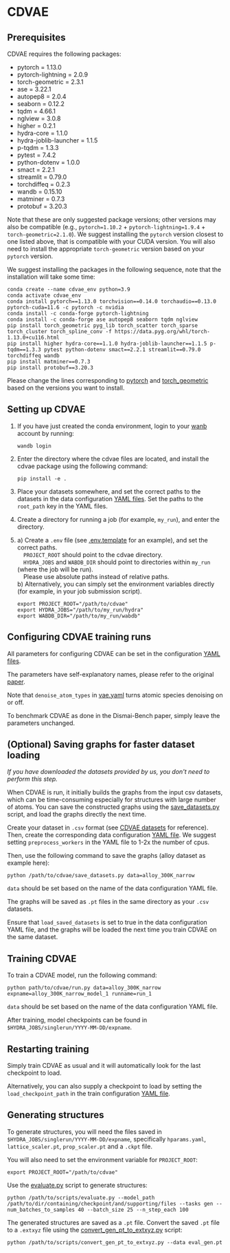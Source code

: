 # CDVAE
## Prerequisites
CDVAE requires the following packages:
- pytorch = 1.13.0
- pytorch-lightning = 2.0.9
- torch-geometric = 2.3.1
- ase = 3.22.1
- autopep8 = 2.0.4
- seaborn = 0.12.2
- tqdm = 4.66.1
- nglview = 3.0.8
- higher = 0.2.1
- hydra-core = 1.1.0
- hydra-joblib-launcher = 1.1.5
- p-tqdm = 1.3.3
- pytest = 7.4.2
- python-dotenv = 1.0.0
- smact = 2.2.1
- streamlit = 0.79.0
- torchdiffeq = 0.2.3
- wandb = 0.15.10
- matminer = 0.7.3
- protobuf = 3.20.3

Note that these are only suggested package versions; other versions may also be compatible (e.g., `pytorch=1.10.2` + `pytorch-lightning=1.9.4` + `torch-geometric=2.1.0`). 
We suggest installing the `pytorch` version closest to one listed above, that is compatible with your CUDA version.
You will also need to install the appropriate `torch-geometric` version based on your `pytorch` version.

We suggest installing the packages in the following sequence, note that the installation will take some time:
```
conda create --name cdvae_env python=3.9
conda activate cdvae_env
conda install pytorch==1.13.0 torchvision==0.14.0 torchaudio==0.13.0 pytorch-cuda=11.6 -c pytorch -c nvidia
conda install -c conda-forge pytorch-lightning
conda install -c conda-forge ase autopep8 seaborn tqdm nglview
pip install torch_geometric pyg_lib torch_scatter torch_sparse torch_cluster torch_spline_conv -f https://data.pyg.org/whl/torch-1.13.0+cu116.html
pip install higher hydra-core==1.1.0 hydra-joblib-launcher==1.1.5 p-tqdm==1.3.3 pytest python-dotenv smact==2.2.1 streamlit==0.79.0 torchdiffeq wandb
pip install matminer==0.7.3
pip install protobuf==3.20.3
```
Please change the lines corresponding to [pytorch](https://pytorch.org/get-started/locally/) and [torch_geometric](https://pytorch-geometric.readthedocs.io/en/latest/install/installation.html) based on the versions you want to install.

## Setting up CDVAE
1. If you have just created the conda environment, login to your [wanb](https://docs.wandb.ai/quickstart) account by running:
    ```
    wandb login
    ```

2. Enter the directory where the cdvae files are located, and install the cdvae package using the following command:
    ```
    pip install -e .
    ```

3. Place your datasets somewhere, and set the correct paths to the datasets in the data configuration [YAML files](https://github.com/ertekin-research-group/Dismai-Bench/tree/main/models/cdvae/conf/data).
   Set the paths to the `root_path` key in the YAML files.

4. Create a directory for running a job (for example, `my_run`), and enter the directory.<br/>

5. a) Create a `.env` file (see [.env.template](https://github.com/ertekin-research-group/Dismai-Bench/blob/main/models/cdvae/.env.template) for an example), and set the correct paths.<br />
 `PROJECT_ROOT` should point to the cdvae directory.<br />
 `HYDRA_JOBS` and `WABDB_DIR` should point to directories within `my_run` (where the job will be run).<br />
 Please use absolute paths instead of relative paths.<br />
   b) Alternatively, you can simply set the environment variables directly (for example, in your job submission script).
      ```
      export PROJECT_ROOT="/path/to/cdvae"
      export HYDRA_JOBS="/path/to/my_run/hydra"
      export WABDB_DIR="/path/to/my_run/wabdb"
      ```

## Configuring CDVAE training runs
All parameters for configuring CDVAE can be set in the configuration [YAML files](https://github.com/ertekin-research-group/Dismai-Bench/tree/main/models/cdvae/conf). 

The parameters have self-explanatory names, please refer to the original [paper](https://arxiv.org/abs/2110.06197).

Note that `denoise_atom_types` in [vae.yaml](https://github.com/ertekin-research-group/Dismai-Bench/blob/main/models/cdvae/conf/model/vae.yaml) 
turns atomic species denoising on or off. 

To benchmark CDVAE as done in the Dismai-Bench paper, simply leave the parameters unchanged.

## (Optional) Saving graphs for faster dataset loading
*If you have downloaded the datasets provided by us, you don't need to perform this step.*

When CDVAE is run, it initially builds the graphs from the input csv datasets, which can be time-consuming especially for structures with large number of atoms. 
You can save the constructed graphs using the [save_datasets.py](https://github.com/ertekin-research-group/Dismai-Bench/blob/main/models/cdvae/cdvae/save_datasets.py) script, 
and load the graphs directly the next time.

Create your dataset in `.csv` format (see [CDVAE datasets](https://github.com/txie-93/cdvae/tree/main/data) for reference).
Then, create the corresponding data configuration [YAML file](https://github.com/ertekin-research-group/Dismai-Bench/tree/main/models/cdvae/conf/data).
We suggest setting `preprocess_workers` in the YAML file to 1-2x the number of cpus.

Then, use the following command to save the graphs (alloy dataset as example here):
```
python /path/to/cdvae/save_datasets.py data=alloy_300K_narrow
```
`data` should be set based on the name of the data configuration YAML file.

The graphs will be saved as `.pt` files in the same directory as your `.csv` datasets. 

Ensure that `load_saved_datasets` is set to true in the data configuration YAML file, and the graphs will be loaded the next time you train CDVAE on the same dataset.

## Training CDVAE
To train a CDVAE model, run the following command:
```
python path/to/cdvae/run.py data=alloy_300K_narrow expname=alloy_300K_narrow_model_1 runname=run_1
```
`data` should be set based on the name of the data configuration YAML file. 

After training, model checkpoints can be found in `$HYDRA_JOBS/singlerun/YYYY-MM-DD/expname`.

## Restarting training
Simply train CDVAE as usual and it will automatically look for the last checkpoint to load.

Alternatively, you can also supply a checkpoint to load by setting the `load_checkpoint_path` in the train configuration [YAML file](https://github.com/ertekin-research-group/Dismai-Bench/blob/main/models/cdvae/conf/train/default.yaml). 

## Generating structures
To generate structures, you will need the files saved in `$HYDRA_JOBS/singlerun/YYYY-MM-DD/expname`, specifically `hparams.yaml`,
`lattice_scaler.pt`, `prop_scaler.pt` and a `.ckpt` file.

You will also need to set the environment variable for `PROJECT_ROOT`:
```
export PROJECT_ROOT="/path/to/cdvae"
```

Use the [evaluate.py](https://github.com/ertekin-research-group/Dismai-Bench/blob/main/models/cdvae/scripts/evaluate.py) script to generate structures:
```
python /path/to/scripts/evaluate.py --model_path /path/to/dir/containing/checkpoint/and/supporting/files --tasks gen --num_batches_to_samples 40 --batch_size 25 --n_step_each 100
```

The generated structures are saved as a `.pt` file. 
Convert the saved `.pt` file to a `.extxyz` file using the [convert_gen_pt_to_extxyz.py](https://github.com/ertekin-research-group/Dismai-Bench/blob/main/models/cdvae/scripts/convert_gen_pt_to_extxyz.py) script:
```
python /path/to/scripts/convert_gen_pt_to_extxyz.py --data eval_gen.pt
```
